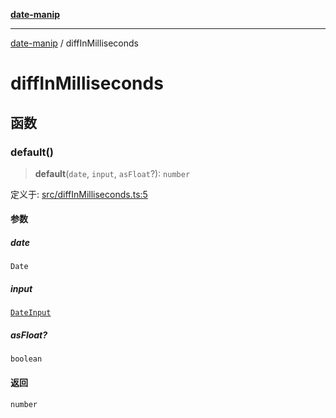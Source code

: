 [**date-manip**](index.md)

***

[date-manip](modules.md) / diffInMilliseconds

# diffInMilliseconds

## 函数

### default()

> **default**(`date`, `input`, `asFloat`?): `number`

定义于: [src/diffInMilliseconds.ts:5](https://github.com/fengxinming/date-manip/blob/3800a276ff67972284419177dad55ada4d463d78/src/diffInMilliseconds.ts#L5)

#### 参数

##### date

`Date`

##### input

[`DateInput`](types.md#dateinput)

##### asFloat?

`boolean`

#### 返回

`number`
